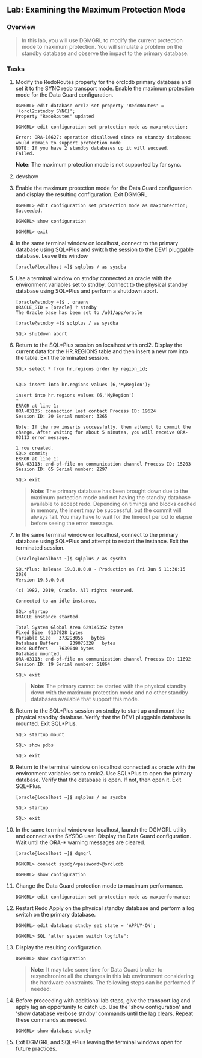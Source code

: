 
Lab: Examining the Maximum Protection Mode
----------------------------------------------------

### Overview

> In this lab, you will use DGMGRL to modify the current protection
> mode to maximum protection. You will simulate a problem on the standby
> database and observe the impact to the primary database.

### Tasks

1.  Modify the RedoRoutes property for the orclcdb primary database and
    set it to the SYNC redo transport mode. Enable the maximum
    protection mode for the Data Guard configuration.

    ```
    DGMGRL> edit database orcl2 set property 'RedoRoutes' = '(orcl2:stndby SYNC)';
    Property "RedoRoutes" updated

    DGMGRL> edit configuration set protection mode as maxprotection;

    Error: ORA-16627: operation disallowed since no standby databases would remain to support protection mode
    NOTE: If you have 2 standby databases up it will succeed.
    Failed.
    ```

    **Note:** The maximum protection mode is not supported by far sync.

2.  devshow

3.  Enable the maximum protection mode for the Data Guard configuration
    and display the resulting configuration. Exit DGMGRL.

    ```
    DGMGRL> edit configuration set protection mode as maxprotection;
    Succeeded.

    DGMGRL> show configuration
    
    DGMGRL> exit
    ```

4.  In the same terminal window on localhost, connect to the primary
    database using SQL\*Plus and switch the session to the DEV1
    pluggable database. Leave this window

    ```
    [oracle@localhost ~]$ sqlplus / as sysdba
    ```

5.  Use a terminal window on stndby connected as oracle with the
    environment variables set to stndby. Connect to the physical standby
    database using SQL\*Plus and perform a shutdown abort.

    ```
    [oracle@stndby ~]$ . oraenv
    ORACLE_SID = [oracle] ? stndby
    The Oracle base has been set to /u01/app/oracle 

    [oracle@stndby ~]$ sqlplus / as sysdba

    SQL> shutdown abort
    ```

6.  Return to the SQL\*Plus session on localhost with orcl2. Display the
    current data for the HR.REGIONS table and then insert a new row into
    the table. Exit the terminated session.

    ```
    SQL> select * from hr.regions order by region_id;


    SQL> insert into hr.regions values (6,'MyRegion');

    insert into hr.regions values (6,'MyRegion')
    *
    ERROR at line 1:
    ORA-03135: connection lost contact Process ID: 19624
    Session ID: 20 Serial number: 3265

    Note: If the row inserts successfully, then attempt to commit the change. After waiting for about 5 minutes, you will receive ORA-03113 error message.

    1 row created.
    SQL> commit;
    ERROR at line 1:
    ORA-03113: end-of-file on communication channel Process ID: 15203
    Session ID: 65 Serial number: 2297

    SQL> exit
    ```

    > **Note:** The primary database has been brought down due to the
    > maximum protection mode and not having the standby database available
    > to accept redo. Depending on timings and blocks cached in memory, the
    > insert may be successful, but the commit will always fail. You may
    > have to wait for the timeout period to elapse before seeing the error
    > message.

7.  In the same terminal window on localhost, connect to the primary
    database using SQL\*Plus and attempt to restart the instance. Exit
    the terminated session.

    ```
    [oracle@localhost ~]$ sqlplus / as sysdba

    SQL*Plus: Release 19.0.0.0.0 - Production on Fri Jun 5 11:30:15 2020
    Version 19.3.0.0.0

    (c) 1982, 2019, Oracle. All rights reserved.

    Connected to an idle instance.

    SQL> startup
    ORACLE instance started.

    Total System Global Area 629145352 bytes
    Fixed Size	9137928	bytes
    Variable Size	373293056	bytes
    Database Buffers	239075328	bytes
    Redo Buffers	7639040	bytes
    Database mounted.		
    ORA-03113: end-of-file on communication channel Process ID: 11692
    Session ID: 19 Serial number: 51864

    SQL> exit
    ```

    > **Note:** The primary cannot be started with the physical standby down
    > with the maximum protection mode and no other standby databases
    > available that support this mode.

8.  Return to the SQL\*Plus session on stndby to start up and mount the
    physical standby database. Verify that the DEV1 pluggable database
    is mounted. Exit SQL\*Plus.

    ```
    SQL> startup mount

    SQL> show pdbs

    SQL> exit
    ```

9.  Return to the terminal window on localhost connected as oracle with
    the environment variables set to orclc2. Use SQL\*Plus to open the
    primary database. Verify that the database is open. If not, then
    open it. Exit SQL\*Plus.

    ```
    [oracle@localhost ~]$ sqlplus / as sysdba

    SQL> startup

    SQL> exit
    ```

10. In the same terminal window on localhost, launch the DGMGRL utility
    and connect as the SYSDG user. Display the Data Guard configuration.
    Wait until the ORA-\* warning messages are cleared.

    ```
    [oracle@localhost ~]$ dgmgrl

    DGMGRL> connect sysdg/<password>@orclcdb 

    DGMGRL> show configuration
    ```

11. Change the Data Guard protection mode to maximum performance.

    ```
    DGMGRL> edit configuration set protection mode as maxperformance;
    ```

12. Restart Redo Apply on the physical standby database and perform a
    log switch on the primary database.

    ```
    DGMGRL> edit database stndby set state = 'APPLY-ON';

    DGMGRL> SQL "alter system switch logfile";
    ```

13. Display the resulting configuration.

    ```
    DGMGRL> show configuration
    ```

    > **Note:** It may take some time for Data Guard broker to resynchronize
    > all the changes in this lab environment considering the hardware
    > constraints. The following steps can be performed if needed:


14. Before proceeding with additional lab steps, give the transport lag
    and apply lag an opportunity to catch up. Use the \'show
    configuration\' and \'show database verbose stndby\' commands until
    the lag clears. Repeat these commands as needed.

    ```
    DGMGRL> show database stndby
    ```

15. Exit DGMGRL and SQL\*Plus leaving the terminal windows open for
    future practices.